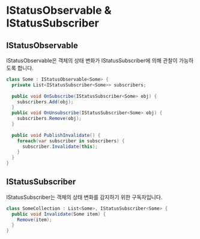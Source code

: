 IStatusObservable & IStatusSubscriber
====

IStatusObservable
----
IStatusObservable은 객체의 상태 변화가 IStatusSubscriber에 의해 관찰이 가능하도록 합니다.
<br>
```c#
class Some : IStatusObservable<Some> {
  private List<IStatusSubscriber<Some>> subscribers;
  
  public void OnSubscribe(IStatusSubscriber<Some> obj) {
    subscribers.Add(obj);
  }
  public void OnUnsubscribe(IStatusSubscriber<Some> obj) {
    subscribers.Remove(obj);
  }
  
  public void PublishInvalidate() {
    foreach(var subscriber in subscribers) {
      subscriber.Invalidate(this);
    }
  }
}
```

IStatusSubscriber
----
IStatusSubscriber는 객체의 상태 변화를 감지하기 위한 구독자입니다.

```c#
class SomeCollection : List<Some>, IStatusSubscriber<Some> {
  public void Invalidate(Some item) {
    Remove(item);
  }
}
```
